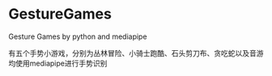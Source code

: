 # GestureGames
Gesture Games by python and mediapipe

有五个手势小游戏，分别为丛林冒险、小骑士跑酷、石头剪刀布、贪吃蛇以及音游
均使用mediapipe进行手势识别
